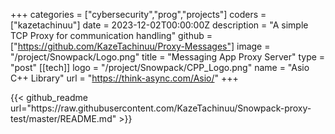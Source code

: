 +++
categories = ["cybersecurity","prog","projects"]
coders = ["kazetachinuu"]
date = 2023-12-02T00:00:00Z
description = "A simple TCP Proxy for communication handling"
github = ["https://github.com/KazeTachinuu/Proxy-Messages"]
image = "/project/Snowpack/Logo.png"
title = "Messaging App Proxy Server"
type = "post"
[[tech]]
logo = "/project/Snowpack/CPP_Logo.png"
name = "Asio C++ Library"
url = "https://think-async.com/Asio/"
+++

<div style="max-width: 900px; margin: 0 auto;">
{{< github_readme url="https://raw.githubusercontent.com/KazeTachinuu/Snowpack-proxy-test/master/README.md" >}}
</div>














